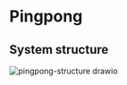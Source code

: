 # Pingpong

## System structure
![pingpong-structure drawio](https://github.com/user-attachments/assets/e91e1cb6-baca-4b3f-9e4a-2c3ebbd71cbd)
